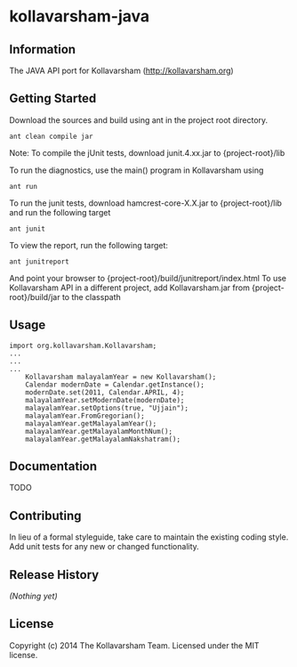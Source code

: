kollavarsham-java
=================

## Information
The JAVA API port for Kollavarsham (http://kollavarsham.org)

## Getting Started
Download the sources and build using ant in the project root directory.
```
ant clean compile jar
```
Note: To compile the jUnit tests, download junit.4.xx.jar to {project-root}/lib

To run the diagnostics, use the main() program in Kollavarsham using
```
ant run
```
To run the junit tests, download hamcrest-core-X.X.jar to {project-root}/lib and run the following target
```
ant junit
```
To view the report, run the following target:
``` 
ant junitreport
```
And point your browser to {project-root}/build/junitreport/index.html
To use Kollavarsham API in a different project, add Kollavarsham.jar from {project-root}/build/jar to the classpath

## Usage

```
import org.kollavarsham.Kollavarsham;
...
...
...
	Kollavarsham malayalamYear = new Kollavarsham();
	Calendar modernDate = Calendar.getInstance();
	modernDate.set(2011, Calendar.APRIL, 4);
	malayalamYear.setModernDate(modernDate);
	malayalamYear.setOptions(true, "Ujjain");
	malayalamYear.FromGregorian();
	malayalamYear.getMalayalamYear();
	malayalamYear.getMalayalamMonthNum();
	malayalamYear.getMalayalamNakshatram();
```

## Documentation
TODO

## Contributing
In lieu of a formal styleguide, take care to maintain the existing coding style. Add unit tests for any new or changed functionality.

## Release History
_(Nothing yet)_

## License
Copyright (c) 2014 The Kollavarsham Team. Licensed under the MIT license.